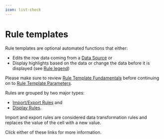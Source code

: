 ```yaml
---
icon: list-check
---
```


# Rule templates

Rule templates are optional automated functions that either:

* Edits the row data coming from a [Data Source](../../fundamentals/data-sources.md)  or&#x20;
* Display highlights based on the data or change the data before it is displayed (see [Rule legend](./#rule-legend))

Please make sure to review [Rule Template Fundamentals](../../fundamentals/rule-templates.md) before continuing on to [Rule Template Parameters](broken-reference).

Rules are grouped by two major types: &#x20;

* [Import/Export Rules](import-export.md) and&#x20;
* [Display Rules](display/).&#x20;

Import and export rules are considered data transformation rules and replaces the value of the cell with a new value.

Click either of these links for more information.
